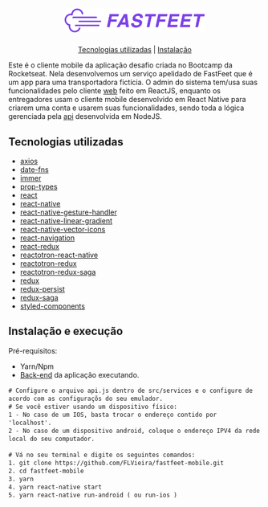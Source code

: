 <h1 align="center">
<img src="logo.png" width="280"/>

<br />

</h1>

<p align="center">
  <a href="#principais-tecnologias-utilizadas">Tecnologias utilizadas</a> |
  <a href="#instalação-e-execução">Instalação</a>
</p>

Este é o cliente mobile da aplicação desafio criada no Bootcamp da Rocketseat. Nela desenvolvemos um serviço apelidado de FastFeet que é um app para uma transportadora fictícia. O admin do sistema tem/usa suas funcionalidades pelo cliente [web](https://github.com/FLVieira/fastfeet-front) feito em ReactJS, enquanto os entregadores usam o cliente mobile desenvolvido em React Native para criarem uma conta e usarem suas funcionalidades, sendo toda a lógica gerenciada pela [api](https://github.com/FLVieira/fastfeet-api) desenvolvida em NodeJS.

## Tecnologias utilizadas

- [axios](https://github.com/axios/axios)
- [date-fns](https://github.com/date-fns/date-fns)
- [immer](https://github.com/immerjs/immer)
- [prop-types](https://github.com/facebook/prop-types)
- [react](https://github.com/facebook/react)
- [react-native](https://github.com/facebook/react-native)
- [react-native-gesture-handler](https://github.com/kmagiera/react-native-gesture-handler)
- [react-native-linear-gradient](https://github.com/react-native-community/react-native-linear-gradient)
- [react-native-vector-icons](https://github.com/oblador/react-native-vector-icons)
- [react-navigation](https://github.com/react-navigation/react-navigation)
- [react-redux](https://github.com/reduxjs/react-redux)
- [reactotron-react-native](https://github.com/infinitered/reactotron-react-native)
- [reactotron-redux](https://github.com/infinitered/reactotron-redux)
- [reactotron-redux-saga](https://github.com/infinitered/reactotron-redux-saga)
- [redux](https://github.com/reduxjs/redux)
- [redux-persist](https://github.com/rt2zz/redux-persist)
- [redux-saga](https://github.com/redux-saga/redux-saga)
- [styled-components](https://github.com/styled-components/styled-components)

## Instalação e execução

Pré-requisitos:

- Yarn/Npm
- [Back-end](https://github.com/FLVieira/fastfeet-api) da aplicação executando.

```
# Configure o arquivo api.js dentro de src/services e o configure de acordo com as configuraçõs do seu emulador. 
# Se você estiver usando um dispositivo físico:
1 - No caso de um IOS, basta trocar o endereço contido por 'localhost'.
2 - No caso de um dispositivo android, coloque o endereço IPV4 da rede local do seu computador.

# Vá no seu terminal e digite os seguintes comandos:
1. git clone https://github.com/FLVieira/fastfeet-mobile.git
2. cd fastfeet-mobile
3. yarn 
4. yarn react-native start
5. yarn react-native run-android ( ou run-ios )
```

